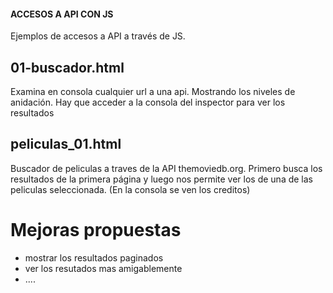 #### ACCESOS A API CON JS

Ejemplos de accesos a API a través de JS.

## 01-buscador.html
Examina en consola cualquier url a una api. Mostrando los niveles de anidación. Hay que acceder a la consola del inspector para ver los resultados

## peliculas_01.html
Buscador de peliculas a traves de la API themoviedb.org. 
Primero busca los  resultados de la primera página y luego nos permite ver los de una de las peliculas seleccionada. (En la consola se ven los creditos)

# Mejoras propuestas
- mostrar los resultados paginados
- ver los resutados mas amigablemente
- ....


